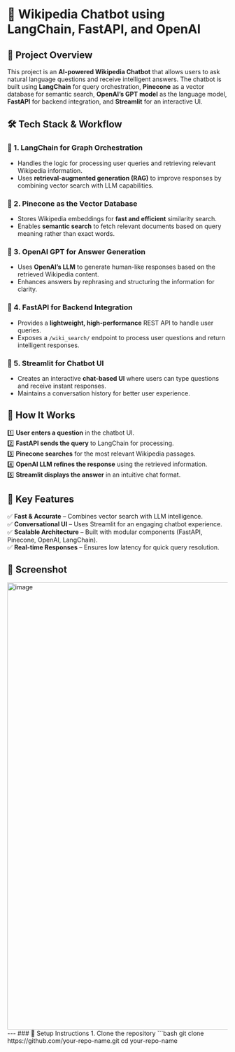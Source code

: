 # 🚀 Wikipedia Chatbot using LangChain, FastAPI, and OpenAI  

## 📌 Project Overview  
This project is an **AI-powered Wikipedia Chatbot** that allows users to ask natural language questions and receive intelligent answers. The chatbot is built using **LangChain** for query orchestration, **Pinecone** as a vector database for semantic search, **OpenAI’s GPT model** as the language model, **FastAPI** for backend integration, and **Streamlit** for an interactive UI.  

## 🛠 Tech Stack & Workflow  

### 🔹 1. LangChain for Graph Orchestration  
- Handles the logic for processing user queries and retrieving relevant Wikipedia information.  
- Uses **retrieval-augmented generation (RAG)** to improve responses by combining vector search with LLM capabilities.  

### 🔹 2. Pinecone as the Vector Database  
- Stores Wikipedia embeddings for **fast and efficient** similarity search.  
- Enables **semantic search** to fetch relevant documents based on query meaning rather than exact words.  

### 🔹 3. OpenAI GPT for Answer Generation  
- Uses **OpenAI’s LLM** to generate human-like responses based on the retrieved Wikipedia content.  
- Enhances answers by rephrasing and structuring the information for clarity.  

### 🔹 4. FastAPI for Backend Integration  
- Provides a **lightweight, high-performance** REST API to handle user queries.  
- Exposes a `/wiki_search/` endpoint to process user questions and return intelligent responses.  

### 🔹 5. Streamlit for Chatbot UI  
- Creates an interactive **chat-based UI** where users can type questions and receive instant responses.  
- Maintains a conversation history for better user experience.  

## 🔄 How It Works  
1️⃣ **User enters a question** in the chatbot UI.  
2️⃣ **FastAPI sends the query** to LangChain for processing.  
3️⃣ **Pinecone searches** for the most relevant Wikipedia passages.  
4️⃣ **OpenAI LLM refines the response** using the retrieved information.  
5️⃣ **Streamlit displays the answer** in an intuitive chat format.  

## 🌟 Key Features  
✅ **Fast & Accurate** – Combines vector search with LLM intelligence.  
✅ **Conversational UI** – Uses Streamlit for an engaging chatbot experience.  
✅ **Scalable Architecture** – Built with modular components (FastAPI, Pinecone, OpenAI, LangChain).  
✅ **Real-time Responses** – Ensures low latency for quick query resolution.  

## 📸 Screenshot  
<img width="1022" alt="image" src="https://github.com/user-attachments/assets/0e54df7d-bac0-4b5b-9c11-0540e5fd775c" />
---
### 🚀 Setup Instructions  
1. Clone the repository  
   ```bash
   git clone https://github.com/your-repo-name.git
   cd your-repo-name
